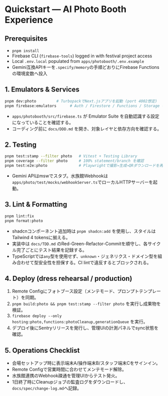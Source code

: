 # Quickstart — AI Photo Booth Experience

## Prerequisites
- `pnpm install`
- Firebase CLI (`firebase-tools`) logged in with festival project access
- Local `.env.local` populated from `apps/photobooth/.env.example`
- Gemini互換APIキーを`.specify/memory`の手順どおりにFirebase Functionsの環境変数へ投入

## 1. Emulators & Services
```bash
pnpm dev:photo         # TurbopackでNext.jsアプリを起動 (port 4002想定)
pnpm firebase:emulators      # Auth / Firestore / Functions / Storage を起動
```
- `apps/photobooth/src/firebase.ts` が Emulator Suite を自動認識する設定になっていることを確認する。
- コーディング前に `docs/DDD.md` を開き、対象レイヤと依存方向を確認する。

## 2. Testing
```bash
pnpm test:stamp --filter photo   # Vitest + Testing Library
pnpm coverage --filter photo     # 100% statement/branch を確認
pnpm test:e2e:photo              # Playwrightで撮影→生成→QRダウンロードを再現
```
- Gemini APIはmswでスタブ。水族館Webhookは`apps/photo/test/mocks/webhookServer.ts`でローカルHTTPサーバーを起動。

## 3. Lint & Formatting
```bash
pnpm lint:fix
pnpm format:photo
```
- shadcnコンポーネント追加時は `pnpm shadcn:add` を使用し、スタイルはTailwind 4 tokensに揃える。
- 実装中は `docs/TDD.md` のRed-Green-Refactor-Commitを順守し、各サイクル完了ごとにテスト結果を記録する。
- TypeScriptでは`any`型を使用せず、`unknown`・ジェネリクス・ドメイン型を組み合わせて型安全性を担保する。CI lintで違反するとブロックされる。

## 4. Deploy (dress rehearsal / production)
1. Remote Configにフォトブース設定（メンテモード、プロンプトテンプレート）を同期。
2. `pnpm build:photo && pnpm test:stamp --filter photo` を実行し成果物を検証。
3. `firebase deploy --only hosting:photo,functions:photoCleanup,generationQueue` を実行。
4. デプロイ後にSentryリリースを発行し、管理UIの計測パネルでsync状態を確認。

## 5. Operations Checklist
- 会場セットアップ時に表示端末A/操作端末B/スタッフ端末Cをサインイン。
- Remote Configで営業時間に合わせてメンテモード解除。
- 水族館連携のWebhook疎通を管理UIからテスト発火。
- 1日終了時にCleanupジョブの監査ログをダウンロードし、`docs/spec/change-log.md`へ記録。
